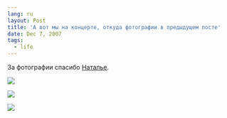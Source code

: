 ```yaml
---
lang: ru
layout: Post
title: 'А вот мы на концерте, откуда фотографии в предыдущем посте'
date: Dec 7, 2007
tags:
  - life
---
```


За фотографии спасибо [Наталье](http://wild-cat-20.livejournal.com/).

<!--more-->

![](/images/blog/wild-cat-bilingua-1.jpg)

![](/images/blog/wild-cat-bilingua-2.jpg)

![](/images/blog/wild-cat-bilingua-3.jpg)

